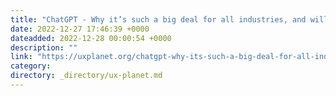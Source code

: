 ```yaml
---
title: "ChatGPT - Why it’s such a big deal for all industries, and will it kill Google?"
date: 2022-12-27 17:46:39 +0000
dateadded: 2022-12-28 00:00:54 +0000
description: ""
link: "https://uxplanet.org/chatgpt-why-its-such-a-big-deal-for-all-industries-and-will-it-kill-google-796e83f93e69?source=rss----819cc2aaeee0---4"
category:
directory: _directory/ux-planet.md
---
```

